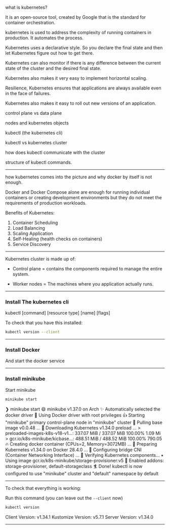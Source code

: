 what is kubernetes?

It is an open-source tool, created by Google that 
is the standard for container orchestration.

kubernetes is used to address the complexity of running containers in
production. It automates the process.

Kubernetes uses a declarative style. So you declare the final state and then
let Kubernetes figure out how to get there.

Kubernetes can also monitor if there is any difference between the current
state of the cluster and the desired final state.

Kubernetes also makes it very easy to implement horizontal scaling.

Resilience, Kubernetes ensures that applications are always available even
in the face of failures.

Kubernetes also makes it easy to roll out new versions of an application.

control plane vs data plane

nodes and kubernetes objects

kubectl (the kubernetes cli)

kubectl vs kubernetes cluster

how does kubectl communicate with the cluster

structure of kubectl commands.
_______________________________________________________________________________
how kubernetes comes into the picture and why docker by itself is not enough.

Docker and Docker Compose alone are enough for running individual containers
or creating development environments but they do not meet the requirements of
production workloads.

Benefits of Kubernetes:
1. Container Scheduling
2. Load Balancing
3. Scaling Application
4. Self-Healing (health checks on containers)
5. Service Discovery

_______________________________________________________________________________

Kubernetes cluster is made up of:

- Control plane = contains the components required to manage 
the entire system.

- Worker nodes = The machines where you application actually runs.

_______________________________________________________________________________
### Install The kubernetes cli

kubectl [command] [resource type] [name] [flags]

To check that you have this installed:

```sh
kubectl version --client
```
_______________________________________________________________________________
### Install Docker

And start the docker service

_______________________________________________________________________________
### Install minikube

Start minikube
```sh
minikube start
```
❯ minikube start
😄  minikube v1.37.0 on Arch
✨  Automatically selected the docker driver
📌  Using Docker driver with root privileges
👍  Starting "minikube" primary control-plane node in "minikube" cluster
🚜  Pulling base image v0.0.48 ...
💾  Downloading Kubernetes v1.34.0 preload ...
    > preloaded-images-k8s-v18-v1...:  337.07 MiB / 337.07 MiB  100.00% 1.09 Mi
    > gcr.io/k8s-minikube/kicbase...:  488.51 MiB / 488.52 MiB  100.00% 790.05
🔥  Creating docker container (CPUs=2, Memory=3072MB) ...
🐳  Preparing Kubernetes v1.34.0 on Docker 28.4.0 ...
🔗  Configuring bridge CNI (Container Networking Interface) ...
🔎  Verifying Kubernetes components...
    ▪ Using image gcr.io/k8s-minikube/storage-provisioner:v5
🌟  Enabled addons: storage-provisioner, default-storageclass
🏄  Done! kubectl is now configured to use "minikube" cluster and "default" namespace by default


_______________________________________________________________________________

To check that everything is working:

Run this command (you can leave out the `--client` now)
```sh
kubectl version
```
Client Version: v1.34.1
Kustomize Version: v5.7.1
Server Version: v1.34.0

_______________________________________________________________________________
